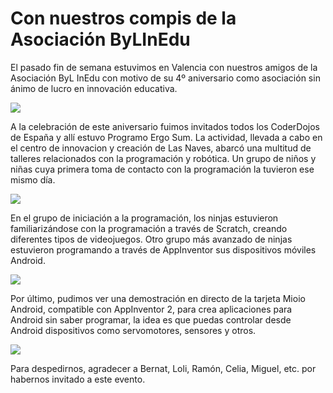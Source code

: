 # Con nuestros compis de la Asociación ByLInEdu

El pasado fin de semana estuvimos en Valencia con nuestros amigos de la Asociación ByL InEdu con motivo de su 4º aniversario como asociación sin ánimo de lucro en innovación educativa.

![](en-valencia-con-byl-inedu.png)

A la celebración de este aniversario fuimos invitados todos los CoderDojos de España y allí estuvo Programo Ergo Sum. La actividad, llevada a cabo en el centro de innovacion y creación de Las Naves, abarcó una multitud de talleres relacionados con la programación y robótica. Un grupo de niños y niñas cuya primera toma de contacto con la programación la tuvieron ese mismo día.

![](ninjas-en-coderdojo-valencia.png)

En el grupo de iniciación a la programación, los ninjas estuvieron familiarizándose con la programación a través de Scratch, creando diferentes tipos de videojuegos. Otro grupo más avanzado de ninjas estuvieron programando a través de AppInventor sus dispositivos móviles Android.

![](scratch-y-appinventor-en-bylinedu.png)

Por último, pudimos ver una demostración en directo de la tarjeta Mioio Android, compatible con AppInventor 2, para crea aplicaciones para Android sin saber programar, la idea es que puedas controlar desde Android dispositivos como servomotores, sensores y otros.

![](mioio-para-appinventor.png)

Para despedirnos, agradecer a Bernat, Loli, Ramón, Celia, Miguel, etc. por habernos invitado a este evento.
